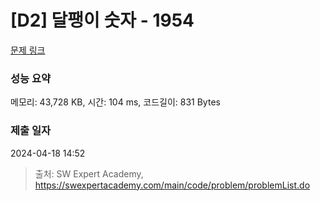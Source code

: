 # [D2] 달팽이 숫자 - 1954 

[문제 링크](https://swexpertacademy.com/main/code/problem/problemDetail.do?contestProbId=AV5PobmqAPoDFAUq) 

### 성능 요약

메모리: 43,728 KB, 시간: 104 ms, 코드길이: 831 Bytes

### 제출 일자

2024-04-18 14:52



> 출처: SW Expert Academy, https://swexpertacademy.com/main/code/problem/problemList.do